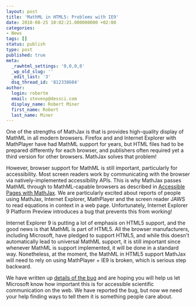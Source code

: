 ```yaml
---
layout: post
title: 'MathML in HTML5: Problems with IE9'
date: 2010-08-25 10:02:21.000000000 +02:00
categories:
- News
tags: []
status: publish
type: post
published: true
meta:
  _rawhtml_settings: '0,0,0,0'
  _wp_old_slug: ''
  _edit_last: '3'
  dsq_thread_id: '812338604'
author:
  login: robertm
  email: stevenp@dessci.com
  display_name: Robert Miner
  first_name: Robert
  last_name: Miner
---
```


One of the strengths of MathJax is that is provides high-quality display of MathML in all modern browsers.  Firefox and and Internet Explorer with MathPlayer have had MathML support for years, but HTML files had to be prepared differently for each browser, and publishers often required yet a third version for other browsers.  MathJax solves that problem!

However, browser support for MathML is still important, particularly for accessibility. Most screen readers work by communicating with the browser via natively-implemented accessibility APIs.  This is why MathJax passes MathML through to MathML-capable browsers as described in [Accessible Pages with MathJax](http://www.mathjax.org/resources/articles-and-presentations/accessible-pages-with-mathjax/). We are particularly excited about reports of people using MathJax, Internet Explorer, MathPlayer and the screen reader JAWS to read equations in context in a web page.  Unfortunately, Internet Explorer 9 Platform Preview introduces a bug that prevents this from working!

Internet Explorer 9 is putting a lot of emphasis on HTML5 support, and the good news is that MathML is part of HTML5.  All the browser manufacturers, including Microsoft, have pledged to support HTML5, and while this doesn't automatically lead to universal MathML support, it is still important since whenever MathML is support implemented, it will be done in a standard way. Nonetheless, at the moment, the MathML in HTML5 support MathJax will need to rely on  using MathPlayer + IE9 is broken, which is serious step backward.

We have written up [details of the bug](http://news.dessci.com/2010/08/mathml-in-html5-internet-explorer-9-is-broken.html) and are hoping you will help us let Microsoft know how important this is for accessible scientific communication on the web.  We have reported the bug, but now we need your help finding ways to tell them it is something people care about.